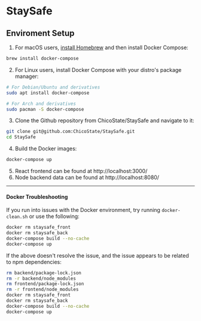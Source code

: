 # StaySafe


## Enviroment Setup
1. For macOS users, [install Homebrew](https://brew.sh/) and then install Docker Compose:
```bash
brew install docker-compose
```
2. For Linux users, install Docker Compose with your distro's package manager:
```bash
# For Debian/Ubuntu and derivatives
sudo apt install docker-compose

# For Arch and derivatives
sudo pacman -S docker-compose
```
3. Clone the Github repository from ChicoState/StaySafe and navigate to it:
```bash
git clone git@github.com:ChicoState/StaySafe.git
cd StaySafe
```
4. Build the Docker images:
```bash
docker-compose up
```
5. React frontend can be found at http://localhost:3000/
6. Node backend data can be found at http://localhost:8080/
___

#### Docker Troubleshooting

If you run into issues with the Docker environment, try running `docker-clean.sh` or use the following:

```bash
docker rm staysafe_front
docker rm staysafe_back
docker-compose build --no-cache
docker-compose up
```

If the above doesn't resolve the issue, and the issue appears to be related to npm dependencies:

```bash
rm backend/package-lock.json
rm -r backend/node_modules
rm frontend/package-lock.json
rm -r frontend/node_modules
docker rm staysafe_front
docker rm staysafe_back
docker-compose build --no-cache
docker-compose up
```


